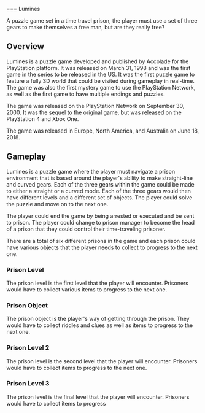 
===
Lumines

A puzzle game set in a time travel prison, the player must use a set of three gears to make themselves a free man, but are they really free?

## Overview

Lumines is a puzzle game developed and published by Accolade for the PlayStation platform. It was released on March 31, 1998 and was the first game in the series to be released in the US. It was the first puzzle game to feature a fully 3D world that could be visited during gameplay in real-time. The game was also the first mystery game to use the PlayStation Network, as well as the first game to have multiple endings and puzzles.

The game was released on the PlayStation Network on September 30, 2000. It was the sequel to the original game, but was released on the PlayStation 4 and Xbox One.

The game was released in Europe, North America, and Australia on June 18, 2018.

## Gameplay

Lumines is a puzzle game where the player must navigate a prison environment that is based around the player's ability to make straight-line and curved gears. Each of the three gears within the game could be made to either a straight or a curved mode. Each of the three gears would then have different levels and a different set of objects. The player could solve the puzzle and move on to the next one.

The player could end the game by being arrested or executed and be sent to prison. The player could change to prison manager to become the head of a prison that they could control their time-traveling prisoner.

There are a total of six different prisons in the game and each prison could have various objects that the player needs to collect to progress to the next one.

### Prison Level

The prison level is the first level that the player will encounter. Prisoners would have to collect various items to progress to the next one.

### Prison Object

The prison object is the player's way of getting through the prison. They would have to collect riddles and clues as well as items to progress to the next one.

### Prison Level 2

The prison level is the second level that the player will encounter. Prisoners would have to collect items to progress to the next one.

### Prison Level 3

The prison level is the final level that the player will encounter. Prisoners would have to collect items to progress
